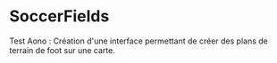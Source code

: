 # SoccerFields

Test Aono : Création d'une interface permettant de créer des plans de terrain de foot sur une carte.
